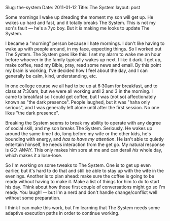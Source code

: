 Slug: the-system
Date: 2011-01-12
Title: The System
layout: post


Some mornings I wake up dreading the moment my son will get up. He wakes up hard and fast, and it totally breaks The System. This is not my son's fault &mdash; he's a 7yo boy. But it is making me looks to update The System.

I became a "morning" person because I hate mornings. I don't like having to wake up with people around, in my face, expecting things. So I worked out The System. The System goes like this: I set my alarm to wake me an hour before whoever in the family typically wakes up next. I like it dark. I get up, make coffee, read my Bible, pray, read some news and email. By this point my brain is working, I've decided how I feel about the day, and I can generally be calm, kind, understanding, etc.

In one college course we all had to be up at 6:30am for breakfast, and to class at 7:30am, but we were all working until 2 and 3 in the morning. I came to breakfast so I could get coffee, but I was (not so) affectionately known as "the dark presence". People laughed, but it was "haha only serious", and I was generally left alone until after the first session. No one likes "the dark presence".

Breaking the System seems to break my ability to operate with any degree of social skill, and my son breaks The System. Seriously. He wakes up around the same time I do, long before my wife or the other kids, he's bounding with energy, and *has to have my attention*. He isn't able to quietly entertain himself, he needs interaction from the get go. My natural response is *GO. AWAY.* This only makes him sore at me and can derail *his* whole day, which makes it a lose-lose.

So I'm working on some tweaks to The System. One is to get up even earlier, but it's hard to do that and still be able to stay up with the wife in the evenings. Another is to plan ahead: make sure the coffee is going to be ready without having to make it. Make a list of things for him to do to start his day. Think about how those first couple of conversations might go so I'm ready. You laugh! -- but I'm a nerd and don't handle change/conflict well without some preparation.

I think I can make this work, but I'm learning that The System needs some adaptive execution paths in order to continue working.

